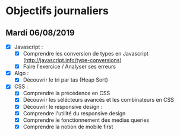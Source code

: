 # Objectifs journaliers

## Mardi 06/08/2019

* [x] Javascript :
    * [x] Comprendre les conversion de types en Javascript (http://javascript.info/type-conversions)
    * [x] Faire l'exercice / Analyser ses erreurs

* [x] Algo : 
    * [x] Découvrir le tri par tas (Heap Sort)

* [x] CSS : 
    * [x] Comprendre la précédence en CSS
    * [x] Découvrir les sélécteurs avancés et les combinateurs en CSS
    * [x] Découvrir le responsive design :
    * [x] Comprendre l'utilité du responsive design
    * [x] Comprendre le fonctionnement des medias queries
    * [x] Comprendre la notion de mobile first
